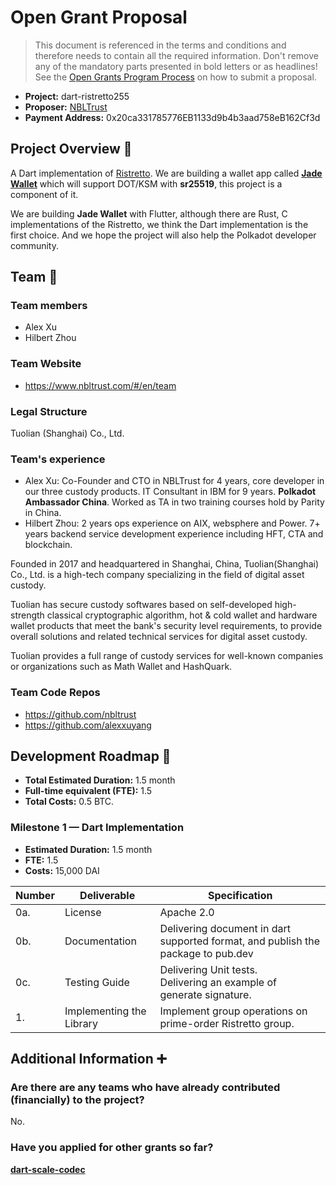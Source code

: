 # Open Grant Proposal

> This document is referenced in the terms and conditions and therefore needs to contain all the required information. Don't remove any of the mandatory parts presented in bold letters or as headlines! See the [Open Grants Program Process](https://github.com/w3f/Open-Grants-Program/blob/master/README_2.md) on how to submit a proposal.

* **Project:** dart-ristretto255
* **Proposer:** [NBLTrust](https://github.com/nbltrust)
* **Payment Address:** 0x20ca331785776EB1133d9b4b3aad758eB162Cf3d 



## Project Overview :page_facing_up: 
A Dart implementation of [Ristretto](https://ristretto.group/ristretto.html). We are building a wallet app called [**Jade Wallet**](https://jadewallet.io) which will support DOT/KSM with **sr25519**, this project is a component of it.

We are building **Jade Wallet** with Flutter, although there are Rust, C implementations of the Ristretto, we think the Dart implementation is the first choice.  And we hope the project will also help the Polkadot developer community.



## Team :busts_in_silhouette:

### Team members
* Alex Xu
* Hilbert Zhou

### Team Website	
* https://www.nbltrust.com/#/en/team

### Legal Structure 
Tuolian (Shanghai) Co., Ltd.

### Team's experience
- Alex Xu: Co-Founder and CTO in NBLTrust for 4 years, core developer in our three custody products. IT Consultant in IBM for 9 years. **Polkadot Ambassador China**. Worked as TA in two training courses hold by Parity in China.
- Hilbert Zhou: 2 years ops experience on AIX, websphere and Power. 7+ years backend service development experience including HFT, CTA and blockchain.

Founded in 2017 and headquartered in Shanghai, China, Tuolian(Shanghai) Co., Ltd. is a high-tech company specializing in the field of digital asset custody.

Tuolian has secure custody softwares based on self-developed high-strength classical cryptographic algorithm, hot & cold wallet and hardware wallet products that meet the bank's security level requirements, to provide overall solutions and related technical services for digital asset custody.

Tuolian provides a full range of custody services for well-known companies or organizations such as Math Wallet and HashQuark.

### Team Code Repos
* https://github.com/nbltrust
* https://github.com/alexxuyang



## Development Roadmap :nut_and_bolt: 

* **Total Estimated Duration:** 1.5 month
* **Full-time equivalent (FTE):**  1.5
* **Total Costs:** 0.5 BTC.

### Milestone 1 — Dart Implementation 
* **Estimated Duration:** 1.5 month
* **FTE:**  1.5
* **Costs:** 15,000 DAI

| Number | Deliverable | Specification |
| ------------- | ------------- | ------------- |
| 0a. | License | Apache 2.0 |
| 0b. | Documentation | Delivering document in dart supported format, and publish the package to pub.dev |
| 0c. | Testing Guide | Delivering Unit tests.<br/>Delivering an example of generate signature. |
| 1. | Implementing the Library | Implement group operations on prime-order Ristretto group. |



## Additional Information :heavy_plus_sign: 
### Are there are any teams who have already contributed (financially) to the project?

No.

### Have you applied for other grants so far?

[**dart-scale-codec**](https://github.com/w3f/Open-Grants-Program/pull/66/)